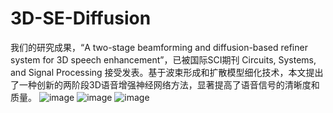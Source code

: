 # 3D-SE-Diffusion
我们的研究成果，“A two-stage beamforming and diffusion-based refiner system for 3D speech enhancement”，已被国际SCI期刊 Circuits, Systems, and Signal Processing 接受发表。基于波束形成和扩散模型细化技术，本文提出了一种创新的两阶段3D语音增强神经网络方法，显著提高了语音信号的清晰度和质量。
![image](https://github.com/flchenwhu/3D-SE-Diffusion/assets/37844249/e2c5592a-b257-42c8-8c7e-9755b04c7b01)
![image](https://github.com/flchenwhu/3D-SE-Diffusion/assets/37844249/c51ea339-9543-49f0-9699-0e33c00d159b)
![image](https://github.com/flchenwhu/3D-SE-Diffusion/assets/37844249/632b63a9-ed25-4049-86b5-70ef0d58f578)
